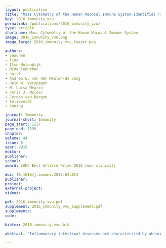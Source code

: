 ```yaml
---
layout: publication
title: "Mass Cytometry of the Human Mucosal Immune System Identifies Tissue- and Disease-Associated Immune Subsets"
key: 2016_immunity_vvu
permalink: /publications/2016_immunity_vvu/
type: article
shortname: Mass Cytometry of the Human Mucosal Immune System
image: 2016_immunity_vvu.png
image_large: 2016_immunity_vvu_teaser.png

authors:
- vanunen
- lina
- Ilse Molendijk
- Mine Temurhan
- hollt
- Andrea E. van der Meulen-de Jong
- Hein W. Verspaget
- M. Luisa Mearin
- Chris J. Mulder
- Jeroen van Bergen
- lelieveldt
- koning

journal: Immunity
journal-short: Immunity
page_start: 1227
page_end: 1239
chapter:
volume: 44
issue: 5
year: 2016
editor:
publisher:
school:
award: LUMC Best Article Prize 2016 (non clinical)

doi: 10.1016/j.immuni.2016.04.014
publisher:
project:
external-project:
videos:

pdf: 2016_immunity_vvu.pdf
supplement: 2016_immunity_vvu_supplement.pdf
supplements:
code:

bibtex: 2016_immunity_vvu.bib

abstract: "Inflammatory intestinal diseases are characterized by abnormal immune responses and affect distinct locations of the gastrointestinal tract. Although the role of several immune subsets in driving intestinal pathology has been studied, a system-wide approach that simultaneously interrogates all major lineages on a single-cell basis is lacking. We used high-dimensional mass cytometry to generate a system-wide view of the human mucosal immune system in health and disease. We distinguished 142 immune subsets and through computational applications found distinct immune subsets in peripheral blood mononuclear cells and intestinal biopsies that distinguished patients from controls. In addition, mucosal lymphoid malignancies were readily detected as well as precursors from which these likely derived. These findings indicate that an integrated high-dimensional analysis of the entire immune system can identify immune subsets associated with the pathogenesis of complex intestinal disorders. This might have implications for diagnostic procedures, immune-monitoring, and treatment of intestinal diseases and mucosal malignancies."

---
```

